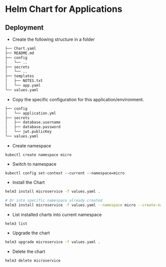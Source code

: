 # Helm Chart for Applications

## Deployment

- Create the following structure in a folder

```txt
├── Chart.yaml
├── README.md
├── config
│   └── ..
├── secrets
│   └── ..
├── templates
│   ├── NOTES.txt
│   └── app.yaml
└── values.yaml
```

- Copy the specific configuration for this application/environment.

```txt
├── config
│   └── application.yml
├── secrets
│   ├── database.username
│   ├── database.password
│   └── jwt.publicKey
└── values.yaml
```

- Create namespace

```
kubectl create namespace micro
```

- Switch to namespace

```
kubectl config set-context --current --namespace=micro
```

- Install the Chart

```bash
helm3 install microservice -f values.yaml .

# Or into specific namespace already created
helm3 install microservice -f values.yaml --namespace micro --create-namespace .
```

- List installed charts into current namespace

```bash
helm3 list
```

- Upgrade the chart

```bash
helm3 upgrade microservice -f values.yaml .
```

- Delete the chart

```bash
helm3 delete microservice
```